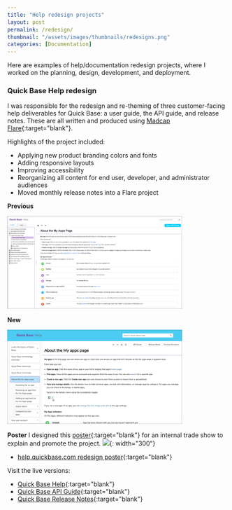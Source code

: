 ```yaml
---
title: "Help redesign projects"
layout: post
permalink: /redesign/
thumbnail: "/assets/images/thumbnails/redesigns.png"
categories: [Documentation]
---
```

Here are examples of help/documentation redesign projects, where I worked on the planning, design, development, and deployment.

### Quick Base Help redesign
I was responsible for the redesign and re-theming of three customer-facing help deliverables for Quick Base: a user guide, the API guide, and release notes. These are all written and produced using [Madcap Flare](https://www.madcapsoftware.com/products/flare/){:target="blank"}.

Highlights of the project included:
- Applying new product branding colors and fonts
- Adding responsive layouts
- Improving accessibility
- Reorganizing all content for end user, developer, and administrator audiences
- Moved monthly release notes into a Flare project

<div class="postrow">
  <div class="postcolumn">
  <p><b>Previous</b></p>
  <img src="/assets/images/2017-help.png" style="width: 400px">
  </div>
  <div class="postcolumn">
  <p><b>New</b></p>
  <img src="/assets/images/2018-help.png" style="width: 400px">
  </div>
</div>

**Poster**
I designed this [poster](/assets/pdf/help-redesign-poster.pdf){:target="blank"} for an internal trade show to explain and promote the project.
![](/assets/images/help-redesign-poster.png){: width="300"}
- [help.quickbase.com redesign poster](/assets/pdf/help-redesign-poster.pdf){:target="blank"}

Visit the live versions:
- [Quick Base Help](https://help.quickbase.com){:target="blank"}
- [Quick Base API Guide](https://help.quickbase.com/api-guide/){:target="blank"}
- [Quick Base Release Notes](https://help.quickbase.com/release-notes/){:target="blank"}
